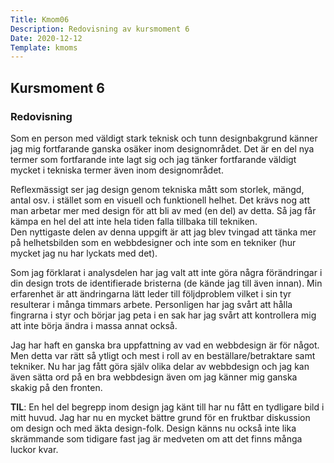 ```yaml
---
Title: Kmom06
Description: Redovisning av kursmoment 6
Date: 2020-12-12
Template: kmoms
---
```


## Kursmoment 6

### Redovisning

Som en person med väldigt stark teknisk och tunn designbakgrund känner jag mig fortfarande ganska osäker inom designområdet. Det är en del nya termer som fortfarande inte lagt sig och jag tänker fortfarande väldigt mycket i tekniska termer även inom designområdet.

Reflexmässigt ser jag design genom tekniska mått som storlek, mängd, antal osv. i stället som en visuell och funktionell helhet. Det krävs nog att man arbetar mer med design för att bli av med (en del) av detta. Så jag får kämpa en hel del att inte hela tiden falla tillbaka till tekniken.  
Den nyttigaste delen av denna uppgift är att jag blev tvingad att tänka mer på helhetsbilden som en webbdesigner och inte som en tekniker (hur mycket jag nu har lyckats med det).

Som jag förklarat i analysdelen har jag valt att inte göra några förändringar i din design trots de identifierade bristerna (de kände jag till även innan). Min erfarenhet är att ändringarna lätt leder till följdproblem vilket i sin tyr resulterar i många timmars arbete. Personligen har jag svårt att hålla fingrarna i styr och börjar jag peta i en sak har jag svårt att kontrollera mig att inte börja ändra i massa annat också.

Jag har haft en ganska bra uppfattning av vad en webbdesign är för något. Men detta var rätt så ytligt och mest i roll av en beställare/betraktare samt tekniker. Nu har jag fått göra själv olika delar av webbdesign och jag kan även sätta ord på en bra webbdesign även om jag känner mig ganska skakig på den fronten.  

__TIL__: En hel del begrepp inom design jag känt till har nu fått en tydligare bild i mitt huvud. Jag har nu en mycket bättre grund för en fruktbar diskussion om design och med äkta design-folk. Design känns nu också inte lika skrämmande som tidigare fast jag är medveten om att det finns många luckor kvar.
